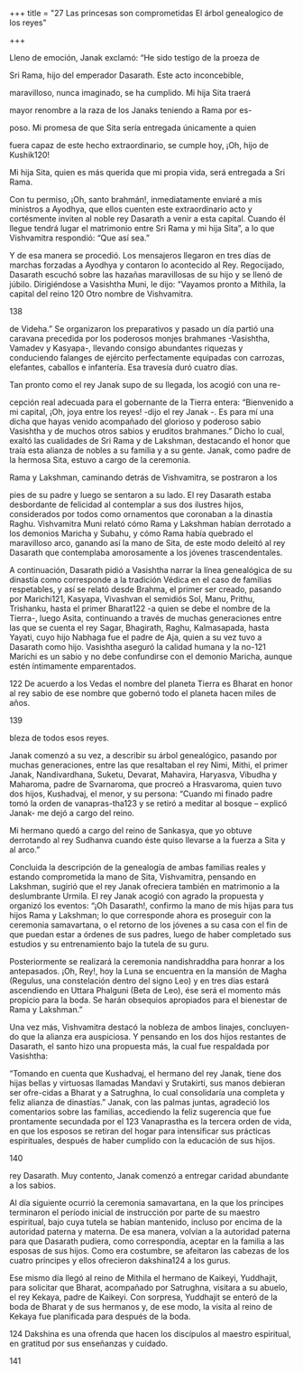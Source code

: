 +++
title = "27 Las princesas son comprometidas El árbol genealogico de los reyes"

+++

Lleno de emoción, Janak exclamó: “He sido testigo de la proeza de 

Sri Rama, hijo del emperador Dasarath. Este acto inconcebible, 

maravilloso, nunca imaginado, se ha cumplido. Mi hija Sita traerá 

mayor renombre a la raza de los Janaks teniendo a Rama por es-

poso. Mi promesa de que Sita sería entregada únicamente a quien 

fuera capaz de este hecho extraordinario, se cumple hoy, ¡Oh, hijo de Kushik120\! 

Mi hija Sita, quien es más querida que mi propia vida, será entregada a Sri Rama. 

Con tu permiso, ¡Oh, santo brahmán\!, inmediatamente enviaré a mis ministros a Ayodhya, que ellos cuenten este extraordinario acto y cortésmente inviten al noble rey Dasarath a venir a esta capital. Cuando él llegue tendrá lugar el matrimonio entre Sri Rama y mi hija Sita”, a lo que Vishvamitra respondió: “Que así sea.” 



Y de esa manera se procedió. Los mensajeros llegaron en tres días de marchas forzadas a Ayodhya y contaron lo acontecido al Rey. Regocijado, Dasarath escuchó sobre las hazañas maravillosas de su hijo y se llenó de júbilo. Dirigiéndose a Vasishtha Muni, le dijo: “Vayamos pronto a Mithila, la capital del reino 120 Otro nombre de Vishvamitra. 

138



de Videha.” Se organizaron los preparativos y pasado un día partió una caravana precedida por los poderosos monjes brahmanes -Vasishtha, Vamadev y Kasyapa-, llevando consigo abundantes riquezas y conduciendo falanges de ejército perfectamente equipadas con carrozas, elefantes, caballos e infantería. Esa travesía duró cuatro días. 



Tan pronto como el rey Janak supo de su llegada, los acogió con una re-

cepción real adecuada para el gobernante de la Tierra entera: “Bienvenido a mi capital, ¡Oh, joya entre los reyes\! -dijo el rey Janak -. Es para mí una dicha que hayas venido acompañado del glorioso y poderoso sabio Vasishtha y de muchos otros sabios y eruditos brahmanes.” Dicho lo cual, exaltó las cualidades de Sri Rama y de Lakshman, destacando el honor que traía esta alianza de nobles a su familia y a su gente. Janak, como padre de la hermosa Sita, estuvo a cargo de la ceremonia. 



Rama y Lakshman, caminando detrás de Vishvamitra, se postraron a los 

pies de su padre y luego se sentaron a su lado. El rey Dasarath estaba desbordante de felicidad al contemplar a sus dos ilustres hijos, considerados por todos como ornamentos que coronaban a la dinastía Raghu. Vishvamitra Muni relató cómo Rama y Lakshman habían derrotado a los demonios Maricha y Subahu, y cómo Rama había quebrado el maravilloso arco, ganando así la mano de Sita, de este modo deleitó al rey Dasarath que contemplaba amorosamente a los jóvenes trascendentales. 



A continuación, Dasarath pidió a Vasishtha narrar la línea genealógica de su dinastía como corresponde a la tradición Védica en el caso de familias respetables, y así se relató desde Brahma, el primer ser creado, pasando por Marichi121, Kasyapa, Vivashvan el semidiós Sol, Manu, Prithu, Trishanku, hasta el primer Bharat122 -a quien se debe el nombre de la Tierra-, luego Asita, continuando a través de muchas generaciones entre las que se cuenta el rey Sagar, Bhagirath, Raghu, Kalmasapada, hasta Yayati, cuyo hijo Nabhaga fue el padre de Aja, quien a su vez tuvo a Dasarath como hijo. Vasishtha aseguró la calidad humana y la no-121 Marichi es un sabio y no debe confundirse con el demonio Maricha, aunque estén íntimamente emparentados. 

122 De acuerdo a los Vedas el nombre del planeta Tierra es Bharat en honor al rey sabio de ese nombre que gobernó todo el planeta hacen miles de años. 

139



bleza de todos esos reyes. 

Janak comenzó a su vez, a describir su árbol genealógico, pasando por muchas generaciones, entre las que resaltaban el rey Nimi, Mithi, el primer Janak, Nandivardhana, Suketu, Devarat, Mahavira, Haryasva, Vibudha y Maharoma, padre de Svarnaroma, que procreó a Hrasvaroma, quien tuvo dos hijos, Kushadvaj, el menor, y su persona: “Cuando mi finado padre tomó la orden de vanapras-tha123 y se retiró a meditar al bosque – explicó Janak- me dejó a cargo del reino. 

Mi hermano quedó a cargo del reino de Sankasya, que yo obtuve derrotando al rey Sudhanva cuando éste quiso llevarse a la fuerza a Sita y al arco.” 

Concluida la descripción de la genealogía de ambas familias reales y estando comprometida la mano de Sita, Vishvamitra, pensando en Lakshman, sugirió que el rey Janak ofreciera también en matrimonio a la deslumbrante Urmila. El rey Janak acogió con agrado la propuesta y organizó los eventos: “¡Oh Dasarath\!, confirmo la mano de mis hijas para tus hijos Rama y Lakshman; lo que corresponde ahora es proseguir con la ceremonia samavartana, o el retorno de los jóvenes a su casa con el fin de que puedan estar a órdenes de sus padres, luego de haber completado sus estudios y su entrenamiento bajo la tutela de su guru. 

Posteriormente se realizará la ceremonia nandishraddha para honrar a los antepasados. ¡Oh, Rey\!, hoy la Luna se encuentra en la mansión de Magha \(Regulus, una constelación dentro del signo Leo\) y en tres días estará ascendiendo en Uttara Phalguni \(Beta de Leo\), ése será el momento más propicio para la boda. Se harán obsequios apropiados para el bienestar de Rama y Lakshman.” 

Una vez más, Vishvamitra destacó la nobleza de ambos linajes, concluyen-do que la alianza era auspiciosa. Y pensando en los dos hijos restantes de Dasarath, el santo hizo una propuesta más, la cual fue respaldada por Vasishtha: 

“Tomando en cuenta que Kushadvaj, el hermano del rey Janak, tiene dos hijas bellas y virtuosas llamadas Mandavi y Srutakirti, sus manos debieran ser ofre-cidas a Bharat y a Satrughna, lo cual consolidaría una completa y feliz alianza de dinastías.” Janak, con las palmas juntas, agradeció los comentarios sobre las familias, accediendo la feliz sugerencia que fue prontamente secundada por el 123 Vanaprastha es la tercera orden de vida, en que los esposos se retiran del hogar para intensificar sus prácticas espirituales, después de haber cumplido con la educación de sus hijos. 

140



rey Dasarath. Muy contento, Janak comenzó a entregar caridad abundante a los sabios. 

Al día siguiente ocurrió la ceremonia samavartana, en la que los príncipes terminaron el período inicial de instrucción por parte de su maestro espiritual, bajo cuya tutela se habían mantenido, incluso por encima de la autoridad paterna y materna. De esa manera, volvían a la autoridad paterna para que Dasarath pudiera, como correspondía, aceptar en la familia a las esposas de sus hijos. Como era costumbre, se afeitaron las cabezas de los cuatro príncipes y ellos ofrecieron dakshina124 a los gurus. 

Ese mismo día llegó al reino de Mithila el hermano de Kaikeyi, Yuddhajit, para solicitar que Bharat, acompañado por Satrughna, visitara a su abuelo, el rey Kekaya, padre de Kaikeyi. Con sorpresa, Yuddhajit se enteró de la boda de Bharat y de sus hermanos y, de ese modo, la visita al reino de Kekaya fue planificada para después de la boda. 

124 Dakshina es una ofrenda que hacen los discípulos al maestro espiritual, en gratitud por sus enseñanzas y cuidado. 

141



